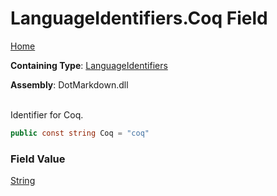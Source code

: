 # LanguageIdentifiers\.Coq Field

[Home](../../../README.md)

**Containing Type**: [LanguageIdentifiers](../README.md)

**Assembly**: DotMarkdown\.dll

\
Identifier for Coq\.

```csharp
public const string Coq = "coq"
```

### Field Value

[String](https://docs.microsoft.com/en-us/dotnet/api/system.string)

